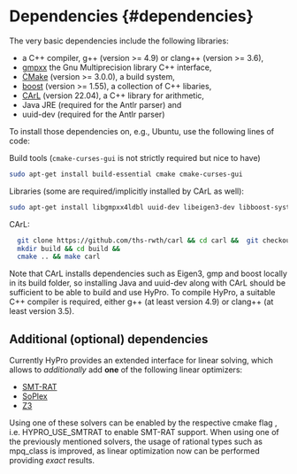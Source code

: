 Dependencies {#dependencies}
============

The very basic dependencies include the following libraries:

- a C++ compiler, g++ (version >= 4.9) or clang++ (version >= 3.6),
- [gmpxx](https://gmplib.org/) the Gnu Multiprecision library C++ interface,
- [CMake](https://cmake.org/) (version >= 3.0.0), a build system,
- [boost](http://www.boost.org/) (version >= 1.55), a collection of C++ libaries,
- [CArL](https://github.com/smtrat/carl) (version 22.04), a C++ library for arithmetic,
- Java JRE (required for the Antlr parser) and
- uuid-dev (required for the Antlr parser)

To install those dependencies on, e.g., Ubuntu, use the following lines of code:

Build tools (```cmake-curses-gui``` is not strictly required but nice to have)

```bash
sudo apt-get install build-essential cmake cmake-curses-gui
```

Libraries (some are required/implicitly installed by CArL as well):

```bash
sudo apt-get install libgmpxx4ldbl uuid-dev libeigen3-dev libboost-system1.71-dev libboost-program-options1.71-dev libboost-test1.71-dev libboost-timer1.71-dev libboost-chrono1.71-dev libboost-serialization1.71-dev libbliss-dev
```

CArL:

```bash
  git clone https://github.com/ths-rwth/carl && cd carl &&  git checkout 3b0c79a68a &&
  mkdir build && cd build &&
  cmake .. && make carl
  ```

Note that CArL installs dependencies such as Eigen3, gmp and boost locally in its build folder, so installing Java and uuid-dev along with CArL should be sufficient to be able to build and use HyPro.
To compile HyPro, a suitable C++ compiler is required, either g++ (at least version 4.9) or clang++ (at least version 3.5).

Additional (optional) dependencies
----------------------------------

Currently HyPro provides an extended interface for linear solving, which allows to _additionally_ add __one__ of the following linear optimizers:

- [SMT-RAT](https://github.com/smtrat/smtrat)
- [SoPlex](http://soplex.zib.de/)
- [Z3](https://github.com/Z3Prover/z3)

Using one of these solvers can be enabled by the respective cmake flag , i.e. HYPRO_USE_SMTRAT to enable SMT-RAT support. When using one of the previously mentioned solvers, the usage of rational
types such as mpq_class is improved, as linear optimization now can be performed providing _exact_ results.
